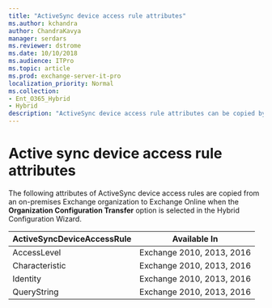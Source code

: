 ```yaml
---
title: "ActiveSync device access rule attributes"
ms.author: kchandra
author: ChandraKavya
manager: serdars
ms.reviewer: dstrome
ms.date: 10/10/2018
ms.audience: ITPro
ms.topic: article
ms.prod: exchange-server-it-pro
localization_priority: Normal
ms.collection:
- Ent_O365_Hybrid
- Hybrid
description: "ActiveSync device access rule attributes can be copied by the Hybrid Configuration Wizard from your on-premises organization to Exchange Online to help simplify your hybrid deployment"
---
```


# Active sync device access rule attributes

The following attributes of ActiveSync device access rules are copied from an on-premises Exchange organization to Exchange Online when the **Organization Configuration Transfer** option is selected in the Hybrid Configuration Wizard.

| **ActiveSyncDeviceAccessRule** | **Available In**          |
|--------------------------------|---------------------------|
| AccessLevel                    | Exchange 2010, 2013, 2016 |
| Characteristic                 | Exchange 2010, 2013, 2016 |
| Identity                       | Exchange 2010, 2013, 2016 |
| QueryString                    | Exchange 2010, 2013, 2016 |

